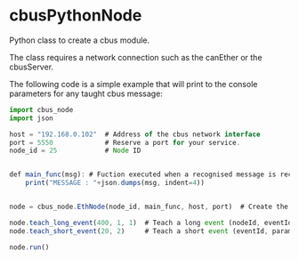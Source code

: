 # cbusPythonNode
Python class to create a cbus module.

The class requires a network connection such as the canEther or the cbusServer.

The following code is a simple example that will print to the console parameters for any taught cbus message:

```javascript
import cbus_node
import json

host = "192.168.0.102"  # Address of the cbus network interface
port = 5550             # Reserve a port for your service.
node_id = 25            # Node ID


def main_func(msg): # Fuction executed when a recognised message is received.
    print("MESSAGE : "+json.dumps(msg, indent=4))


node = cbus_node.EthNode(node_id, main_func, host, port)  # Create the cbus module

node.teach_long_event(400, 1, 1)  # Teach a long event (nodeId, eventId, parameters)
node.teach_short_event(20, 2)     # Teach a short event (eventId, parameters)

node.run() 
```
